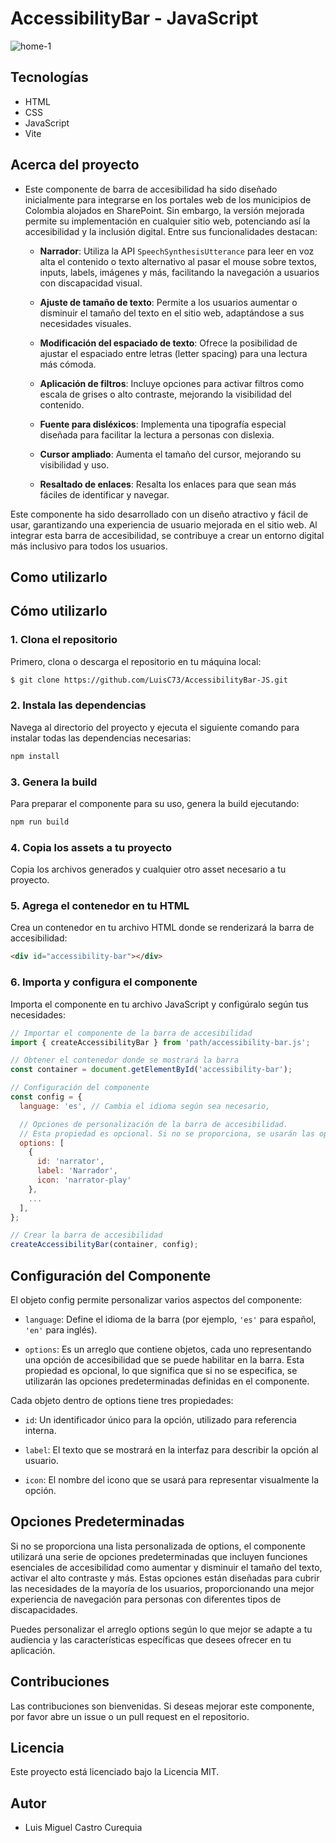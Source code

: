 # AccessibilityBar - JavaScript

![home-1](https://github.com/user-attachments/assets/11b03eb5-4548-42f6-889d-0c57187cd13e)

## Tecnologías

- HTML
- CSS
- JavaScript
- Vite

## Acerca del proyecto

- Este componente de barra de accesibilidad ha sido diseñado inicialmente para integrarse en los portales web de los municipios de Colombia alojados en SharePoint. Sin embargo, la versión mejorada permite su implementación en cualquier sitio web, potenciando así la accesibilidad y la inclusión digital. Entre sus funcionalidades destacan:

  - **Narrador**: Utiliza la API `SpeechSynthesisUtterance` para leer en voz alta el contenido o texto alternativo al pasar el mouse sobre textos, inputs, labels, imágenes y más, facilitando la navegación a usuarios con discapacidad visual.

  - **Ajuste de tamaño de texto**: Permite a los usuarios aumentar o disminuir el tamaño del texto en el sitio web, adaptándose a sus necesidades visuales.

  - **Modificación del espaciado de texto**: Ofrece la posibilidad de ajustar el espaciado entre letras (letter spacing) para una lectura más cómoda.

  - **Aplicación de filtros**: Incluye opciones para activar filtros como escala de grises o alto contraste, mejorando la visibilidad del contenido.

  - **Fuente para disléxicos**: Implementa una tipografía especial diseñada para facilitar la lectura a personas con dislexia.

  - **Cursor ampliado**: Aumenta el tamaño del cursor, mejorando su visibilidad y uso.

  - **Resaltado de enlaces**: Resalta los enlaces para que sean más fáciles de identificar y navegar.

Este componente ha sido desarrollado con un diseño atractivo y fácil de usar, garantizando una experiencia de usuario mejorada en el sitio web. Al integrar esta barra de accesibilidad, se contribuye a crear un entorno digital más inclusivo para todos los usuarios.

## Como utilizarlo

## Cómo utilizarlo

### 1. Clona el repositorio

Primero, clona o descarga el repositorio en tu máquina local:

```bash
$ git clone https://github.com/LuisC73/AccessibilityBar-JS.git
```

### 2. Instala las dependencias

Navega al directorio del proyecto y ejecuta el siguiente comando para instalar todas las dependencias necesarias:

```bash
npm install
```

### 3. Genera la build

Para preparar el componente para su uso, genera la build ejecutando:

```bash
npm run build
```

### 4. Copia los assets a tu proyecto

Copia los archivos generados y cualquier otro asset necesario a tu proyecto.

### 5. Agrega el contenedor en tu HTML

Crea un contenedor en tu archivo HTML donde se renderizará la barra de accesibilidad:

```html
<div id="accessibility-bar"></div>
```

### 6. Importa y configura el componente

Importa el componente en tu archivo JavaScript y configúralo según tus necesidades:

```js
// Importar el componente de la barra de accesibilidad
import { createAccessibilityBar } from 'path/accessibility-bar.js';

// Obtener el contenedor donde se mostrará la barra
const container = document.getElementById('accessibility-bar');

// Configuración del componente
const config = {
  language: 'es', // Cambia el idioma según sea necesario,

  // Opciones de personalización de la barra de accesibilidad.
  // Esta propiedad es opcional. Si no se proporciona, se usarán las opciones predeterminadas.
  options: [
    {
      id: 'narrator',
      label: 'Narrador',
      icon: 'narrator-play'
    },
    ...
  ],
};

// Crear la barra de accesibilidad
createAccessibilityBar(container, config);
```

## Configuración del Componente

El objeto config permite personalizar varios aspectos del componente:

  - `language`: Define el idioma de la barra (por ejemplo, `'es'` para español, `'en'` para inglés).

  - `options`: Es un arreglo que contiene objetos, cada uno representando una opción de accesibilidad que se puede habilitar en la barra. Esta propiedad es opcional, lo que significa que si no se especifica, se utilizarán las opciones predeterminadas definidas en el componente.

Cada objeto dentro de options tiene tres propiedades:

- `id`: Un identificador único para la opción, utilizado para referencia interna.

- `label`: El texto que se mostrará en la interfaz para describir la opción al usuario.

- `icon`: El nombre del icono que se usará para representar visualmente la opción.

## Opciones Predeterminadas

Si no se proporciona una lista personalizada de options, el componente utilizará una serie de opciones predeterminadas que incluyen funciones esenciales de accesibilidad como aumentar y disminuir el tamaño del texto, activar el alto contraste y más. Estas opciones están diseñadas para cubrir las necesidades de la mayoría de los usuarios, proporcionando una mejor experiencia de navegación para personas con diferentes tipos de discapacidades.

Puedes personalizar el arreglo options según lo que mejor se adapte a tu audiencia y las características específicas que desees ofrecer en tu aplicación.

## Contribuciones

Las contribuciones son bienvenidas. Si deseas mejorar este componente, por favor abre un issue o un pull request en el repositorio.

## Licencia

Este proyecto está licenciado bajo la Licencia MIT.

## Autor

- Luis Miguel Castro Curequia
